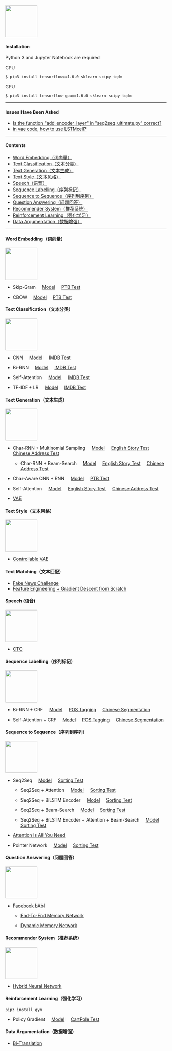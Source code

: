 <img src="https://github.com/zhedongzheng/finch/blob/master/assets/tensorflow_nlp.png" height='100'>

#### Installation 
Python 3 and Jupyter Notebook are required

CPU
```
$ pip3 install tensorflow==1.6.0 sklearn scipy tqdm
```

GPU
```
$ pip3 install tensorflow-gpu==1.6.0 sklearn scipy tqdm
```

---
#### Issues Have Been Asked
* [Is the function "add_encoder_layer" in "seq2seq_ultimate.py" correct?](https://github.com/zhedongzheng/finch/issues/1)
* [in vae code, how to use LSTMcell?](https://github.com/zhedongzheng/finch/issues/2)
---
#### Contents
* [Word Embedding（词向量）](https://github.com/zhedongzheng/finch#word-embedding%E8%AF%8D%E5%90%91%E9%87%8F)
* [Text Classification（文本分类）](https://github.com/zhedongzheng/finch#text-classification%E6%96%87%E6%9C%AC%E5%88%86%E7%B1%BB)
* [Text Generation（文本生成）](https://github.com/zhedongzheng/finch#text-generation%E6%96%87%E6%9C%AC%E7%94%9F%E6%88%90)
* [Text Style（文本风格）](https://github.com/zhedongzheng/finch/blob/master/README.md#text-style%E6%96%87%E6%9C%AC%E9%A3%8E%E6%A0%BC)
* [Speech（语音）](https://github.com/zhedongzheng/finch#speech-%E8%AF%AD%E9%9F%B3)
* [Sequence Labelling（序列标记）](https://github.com/zhedongzheng/finch#sequence-labelling%E5%BA%8F%E5%88%97%E6%A0%87%E8%AE%B0)
* [Sequence to Sequence（序列到序列）](https://github.com/zhedongzheng/finch#sequence-to-sequence%E5%BA%8F%E5%88%97%E5%88%B0%E5%BA%8F%E5%88%97)
* [Question Answering（问题回答）](https://github.com/zhedongzheng/finch/blob/master/README.md#question-answering%E9%97%AE%E9%A2%98%E5%9B%9E%E7%AD%94)
* [Recommender System（推荐系统）](https://github.com/zhedongzheng/finch/blob/master/README.md#recommender-system%E6%8E%A8%E8%8D%90%E7%B3%BB%E7%BB%9F)
* [Reinforcement Learning（强化学习）](https://github.com/zhedongzheng/finch/blob/master/README.md#reinforcement-learning%E5%BC%BA%E5%8C%96%E5%AD%A6%E4%B9%A0)
* [Data Argumentation（数据增强）](https://github.com/zhedongzheng/finch/blob/master/README.md#data-argumentation%E6%95%B0%E6%8D%AE%E5%A2%9E%E5%BC%BA)
---
#### Word Embedding（词向量）
<img src="https://github.com/zhedongzheng/finch/blob/master/assets/decoration_6.png" height='100'>

* Skip-Gram &nbsp; &nbsp; [Model](https://github.com/zhedongzheng/finch/blob/master/nlp-models/tensorflow/word2vec_skipgram.py) &nbsp; &nbsp; [PTB Test](https://nbviewer.jupyter.org/github/zhedongzheng/finch/blob/master/nlp-models/tensorflow/word2vec_skipgram_test.ipynb)

* CBOW &nbsp; &nbsp; [Model](https://github.com/zhedongzheng/finch/blob/master/nlp-models/tensorflow/word2vec_cbow.py) &nbsp; &nbsp; [PTB Test](https://nbviewer.jupyter.org/github/zhedongzheng/finch/blob/master/nlp-models/tensorflow/word2vec_cbow_test.ipynb)

#### Text Classification（文本分类）
<img src="https://github.com/zhedongzheng/finch/blob/master/assets/decoration_2.png" height='100'>

* CNN &nbsp; &nbsp; [Model](https://github.com/zhedongzheng/finch/blob/master/nlp-models/tensorflow/concat_conv_1d_text_clf.py) &nbsp; &nbsp; [IMDB Test](https://nbviewer.jupyter.org/github/zhedongzheng/finch/blob/master/nlp-models/tensorflow/concat_conv_1d_text_clf_imdb_test.ipynb) &nbsp; &nbsp;

* Bi-RNN &nbsp; &nbsp; [Model](https://github.com/zhedongzheng/finch/blob/master/nlp-models/tensorflow/rnn_text_clf.py) &nbsp; &nbsp; [IMDB Test](https://nbviewer.jupyter.org/github/zhedongzheng/finch/blob/master/nlp-models/tensorflow/rnn_text_clf_imdb_test.ipynb)

* Self-Attention &nbsp; &nbsp; [Model](https://github.com/zhedongzheng/finch/blob/master/nlp-models/tensorflow/only_attn_text_clf.py) &nbsp; &nbsp; [IMDB Test](https://nbviewer.jupyter.org/github/zhedongzheng/finch/blob/master/nlp-models/tensorflow/only_attn_text_clf_imdb_test.ipynb)

* TF-IDF + LR &nbsp; &nbsp; [Model](https://github.com/zhedongzheng/finch/blob/master/nlp-models/tensorflow/logistic_regression.py) &nbsp; &nbsp; [IMDB Test](https://nbviewer.jupyter.org/github/zhedongzheng/finch/blob/master/nlp-models/tensorflow/tfidf_imdb_test.ipynb)

#### Text Generation（文本生成）
<img src="https://github.com/zhedongzheng/finch/blob/master/assets/decoration_5.png" height='100'>

* Char-RNN + Multinomial Sampling &nbsp; &nbsp; [Model](https://github.com/zhedongzheng/finch/blob/master/nlp-models/tensorflow/rnn_text_gen.py) &nbsp; &nbsp; [English Story Test](https://nbviewer.jupyter.org/github/zhedongzheng/finch/blob/master/nlp-models/tensorflow/rnn_text_gen_test.ipynb) &nbsp; &nbsp; [Chinese Address Test](https://nbviewer.jupyter.org/github/zhedongzheng/finch/blob/master/nlp-models/tensorflow/rnn_text_gen_addr.ipynb)

  * Char-RNN + Beam-Search &nbsp; &nbsp; [Model](https://github.com/zhedongzheng/finch/blob/master/nlp-models/tensorflow/char_rnn_beam.py) &nbsp; &nbsp; [English Story Test](https://nbviewer.jupyter.org/github/zhedongzheng/finch/blob/master/nlp-models/tensorflow/char_rnn_beam_test.ipynb) &nbsp; &nbsp; [Chinese Address Test](https://nbviewer.jupyter.org/github/zhedongzheng/finch/blob/master/nlp-models/tensorflow/char_rnn_addr_test.ipynb)

* Char-Aware CNN + RNN &nbsp; &nbsp; [Model](https://github.com/zhedongzheng/finch/blob/master/nlp-models/tensorflow/cnn_rnn_text_gen.py) &nbsp; &nbsp; [PTB Test](https://nbviewer.jupyter.org/github/zhedongzheng/finch/blob/master/nlp-models/tensorflow/cnn_rnn_text_gen_test.ipynb) &nbsp; &nbsp;

* Self-Attention &nbsp; &nbsp; [Model](https://github.com/zhedongzheng/finch/blob/master/nlp-models/tensorflow/self_attn_lm.py) &nbsp; &nbsp; [English Story Test](https://nbviewer.jupyter.org/github/zhedongzheng/finch/blob/master/nlp-models/tensorflow/self_attn_lm_test.ipynb) &nbsp; &nbsp; [Chinese Address Test](https://nbviewer.jupyter.org/github/zhedongzheng/finch/blob/master/nlp-models/tensorflow/self_attn_lm_addr_test.ipynb)

* [VAE](https://github.com/zhedongzheng/finch/tree/master/nlp-models/tensorflow/vae)

#### Text Style（文本风格）
<img src="https://github.com/zhedongzheng/finch/blob/master/assets/decoration_8.png" height='100'>

* [Controllable VAE](https://github.com/zhedongzheng/finch/tree/master/nlp-models/tensorflow/toward-control)

#### Text Matching（文本匹配）
* [Fake News Challenge](http://www.fakenewschallenge.org/)
 * [Feature Engineering + Gradient Descent from Scratch](https://nbviewer.jupyter.org/github/zhedongzheng/finch/blob/master/nlp-models/numpy/fnc_1.ipynb)

#### Speech (语音)
<img src="https://github.com/zhedongzheng/finch/blob/master/assets/decoration_7.png" height='100'>

* [CTC](https://github.com/zhedongzheng/finch/tree/master/nlp-models/tensorflow/asr)

#### Sequence Labelling（序列标记）
<img src="https://github.com/zhedongzheng/finch/blob/master/assets/decoration_4.jpg" height='100'>

* Bi-RNN + CRF &nbsp; &nbsp; [Model](https://github.com/zhedongzheng/finch/blob/master/nlp-models/tensorflow/birnn_crf_clf.py) &nbsp; &nbsp; [POS Tagging](https://nbviewer.jupyter.org/github/zhedongzheng/finch/blob/master/nlp-models/tensorflow/pos_birnn_crf_test.ipynb) &nbsp; &nbsp; [Chinese Segmentation](https://nbviewer.jupyter.org/github/zhedongzheng/finch/blob/master/nlp-models/tensorflow/chseg_birnn_crf_test.ipynb)

* Self-Attention + CRF &nbsp; &nbsp; [Model](https://github.com/zhedongzheng/finch/blob/master/nlp-models/tensorflow/multihead_attn_clf.py) &nbsp; &nbsp; [POS Tagging](https://nbviewer.jupyter.org/github/zhedongzheng/finch/blob/master/nlp-models/tensorflow/multihead_attn_clf_pos_test.ipynb) &nbsp; &nbsp;  [Chinese Segmentation](https://nbviewer.jupyter.org/github/zhedongzheng/finch/blob/master/nlp-models/tensorflow/multihead_attn_clf_chseg_test.ipynb)

#### Sequence to Sequence（序列到序列）
<img src="https://github.com/zhedongzheng/finch/blob/master/assets/decoration_1.png" height='100'>

* Seq2Seq &nbsp; &nbsp; [Model](https://github.com/zhedongzheng/finch/blob/master/nlp-models/tensorflow/seq2seq.py) &nbsp; &nbsp; [Sorting Test](https://nbviewer.jupyter.org/github/zhedongzheng/finch/blob/master/nlp-models/tensorflow/seq2seq_test.ipynb)

   * Seq2Seq + Attention &nbsp; &nbsp; [Model](https://github.com/zhedongzheng/finch/blob/master/nlp-models/tensorflow/seq2seq_attn.py) &nbsp; &nbsp; [Sorting Test](https://nbviewer.jupyter.org/github/zhedongzheng/finch/blob/master/nlp-models/tensorflow/seq2seq_attn_test.ipynb) 

   * Seq2Seq + BiLSTM Encoder &nbsp; &nbsp; [Model](https://github.com/zhedongzheng/finch/blob/master/nlp-models/tensorflow/seq2seq_birnn.py) &nbsp; &nbsp; [Sorting Test](https://nbviewer.jupyter.org/github/zhedongzheng/finch/blob/master/nlp-models/tensorflow/seq2seq_birnn_test.ipynb) 

   * Seq2Seq + Beam-Search &nbsp; &nbsp; [Model](https://github.com/zhedongzheng/finch/blob/master/nlp-models/tensorflow/seq2seq_beam.py) &nbsp; &nbsp; [Sorting Test](https://nbviewer.jupyter.org/github/zhedongzheng/finch/blob/master/nlp-models/tensorflow/seq2seq_beam_test.ipynb) 

   * Seq2Seq + BiLSTM Encoder + Attention + Beam-Search &nbsp; &nbsp; [Model](https://github.com/zhedongzheng/finch/blob/master/nlp-models/tensorflow/seq2seq_ultimate.py) &nbsp; &nbsp; [Sorting Test](https://nbviewer.jupyter.org/github/zhedongzheng/finch/blob/master/nlp-models/tensorflow/seq2seq_ultimate_test.ipynb) 

* [Attention Is All You Need](https://github.com/zhedongzheng/finch/tree/master/nlp-models/tensorflow/attn_is_all_u_need)

* Pointer Network &nbsp; &nbsp; [Model](https://github.com/zhedongzheng/finch/blob/master/nlp-models/tensorflow/pointer_net.py) &nbsp; &nbsp; [Sorting Test](https://nbviewer.jupyter.org/github/zhedongzheng/finch/blob/master/nlp-models/tensorflow/pointer_net_test.ipynb)

#### Question Answering（问题回答）
<img src="https://github.com/zhedongzheng/finch/blob/master/assets/dmn-details.png" height='100'>

* [Facebook bAbI](https://research.fb.com/downloads/babi/)

   * [End-To-End Memory Network](https://github.com/zhedongzheng/finch/tree/master/nlp-models/tensorflow/end2end_mn) 

   * [Dynamic Memory Network](https://github.com/zhedongzheng/finch/tree/master/nlp-models/tensorflow/dmn) 

#### Recommender System（推荐系统）
<img src="https://github.com/zhedongzheng/finch/blob/master/assets/decoration_9.png" height='100'>

* [Hybrid Neural Network](https://github.com/zhedongzheng/finch/tree/master/nlp-models/tensorflow/movielens)

#### Reinforcement Learning（强化学习）
```pip3 install gym ```
* Policy Gradient &nbsp; &nbsp; [Model](https://github.com/zhedongzheng/finch/blob/master/nlp-models/tensorflow/rl-models/pg.py) &nbsp; &nbsp; [CartPole Test](https://github.com/zhedongzheng/finch/blob/master/nlp-models/tensorflow/rl-models/pg_cartpole_test.py)

#### Data Argumentation（数据增强）
* [Bi-Translation](https://nbviewer.jupyter.org/github/zhedongzheng/finch/blob/master/nlp-models/other/bi_translation.ipynb)
